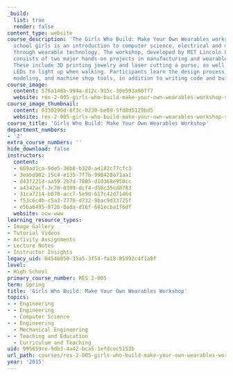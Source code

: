 ```yaml
---
_build:
  list: true
  render: false
content_type: website
course_description: 'The Girls Who Build: Make Your Own Wearables workshop for high
  school girls is an introduction to computer science, electrical and mechanical engineering
  through wearable technology. The workshop, developed by MIT Lincoln Laboratory,
  consists of two major hands-on projects in manufacturing and wearable electronics.
  These include 3D printing jewelry and laser cutting a purse, as well as programming
  LEDs to light up when walking. Participants learn the design process, 3D computer
  modeling, and machine shop tools, in addition to writing code and building a circuit.'
course_image:
  content: 576a148b-994a-d12c-915c-30e593a90ff7
  website: res-2-005-girls-who-build-make-your-own-wearables-workshop-spring-2015
course_image_thumbnail:
  content: 0330290d-8f3c-0230-be89-5fd8d5129bd5
  website: res-2-005-girls-who-build-make-your-own-wearables-workshop-spring-2015
course_title: 'Girls Who Build: Make Your Own Wearables Workshop'
department_numbers:
- '2'
extra_course_numbers: ''
hide_download: false
instructors:
  content:
  - 669ad1ca-9de5-38b8-b320-a4182c77cfc3
  - 3eabd902-15c4-e135-7f7b-998428a71aa1
  - d43f221d-aa59-2b7d-7805-d10368e950cc
  - a4342acf-3c78-0389-dcf4-d58c35cd0783
  - 31ca7214-b070-acc7-5e90-617c42d7146d
  - f53c6c4b-c5a3-7778-d732-9bac9d33725f
  - e5ba6495-8726-0ada-d16f-681ecba1f6df
  website: ocw-www
learning_resource_types:
- Image Gallery
- Tutorial Videos
- Activity Assignments
- Lecture Notes
- Instructor Insights
legacy_uid: 0454b050-35a5-3f54-fa18-85992c4f1a0f
level:
- High School
primary_course_number: RES.2-005
term: Spring
title: 'Girls Who Build: Make Your Own Wearables Workshop'
topics:
- - Engineering
- - Engineering
  - Computer Science
- - Engineering
  - Mechanical Engineering
- - Teaching and Education
  - Curriculum and Teaching
uid: 995659ce-9db3-4a42-bca5-1efdcec5152b
url_path: courses/res-2-005-girls-who-build-make-your-own-wearables-workshop-spring-2015
year: '2015'
---
```

